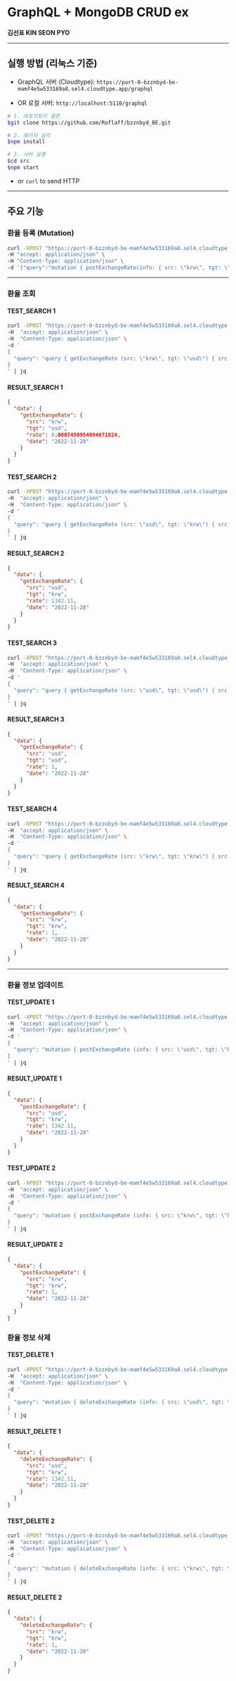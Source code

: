 # GraphQL + MongoDB CRUD ex

**김선표 KIN SEON PYO**

---

## 실행 방법 (리눅스 기준)

- GraphQL 서버 (Cloudtype):
  `https://port-0-bzznbyd-be-mamf4e5w533169a8.sel4.cloudtype.app/graphql`

- OR 로컬 서버:
  `http://localhost:5110/graphql`

```bash
# 1. 레포지토리 클론
$git clone https://github.com/Roflaff/bzznbyd_BE.git

# 2. 패키지 설치
$npm install

# 3. 서버 실행
$cd src
$npm start
```

- or <code>curl</code> to send HTTP
---

## 주요 기능

### 환율 등록 (Mutation)

```bash
curl -XPOST "https://port-0-bzznbyd-be-mamf4e5w533169a8.sel4.cloudtype.app/graphql" --silent \
-H "accept: application/json" \
-H "Content-Type: application/json" \
-d '{"query":"mutation { postExchangeRate(info: { src: \"krw\", tgt: \"usd\", rate: 1350.5, date: \"2025-05-15\" }) { src tgt rate date } }"}' | jq
```

---

### 환율 조회

#### TEST_SEARCH 1
```bash
curl -XPOST "https://port-0-bzznbyd-be-mamf4e5w533169a8.sel4.cloudtype.app/graphql" --silent \
-H  "accept: application/json" \
-H  "Content-Type: application/json" \
-d '
{ 
  "query": "query { getExchangeRate (src: \"krw\", tgt: \"usd\") { src tgt rate date } }"
}
' | jq
```

#### RESULT_SEARCH 1
```json
{
  "data": {
    "getExchangeRate": {
      "src": "krw",
      "tgt": "usd",
      "rate": 0.0007450954094671824,
      "date": "2022-11-28"
    }
  }
}
```

#### TEST_SEARCH 2
```bash
curl -XPOST "https://port-0-bzznbyd-be-mamf4e5w533169a8.sel4.cloudtype.app/graphql" --silent \
-H  "accept: application/json" \
-H  "Content-Type: application/json" \
-d '
{ 
  "query": "query { getExchangeRate (src: \"usd\", tgt: \"krw\") { src tgt rate date } }"
}
' | jq
```
#### RESULT_SEARCH 2

```json
{
  "data": {
    "getExchangeRate": {
      "src": "usd",
      "tgt": "krw",
      "rate": 1342.11,
      "date": "2022-11-28"
    }
  }
}
```

#### TEST_SEARCH 3
```bash
curl -XPOST "https://port-0-bzznbyd-be-mamf4e5w533169a8.sel4.cloudtype.app/graphql" --silent \
-H  "accept: application/json" \
-H  "Content-Type: application/json" \
-d '
{ 
  "query": "query { getExchangeRate (src: \"usd\", tgt: \"usd\") { src tgt rate date } }"
}
' | jq
```
#### RESULT_SEARCH 3

```json
{
  "data": {
    "getExchangeRate": {
      "src": "usd",
      "tgt": "usd",
      "rate": 1,
      "date": "2022-11-28"
    }
  }
}
```

#### TEST_SEARCH 4
```bash
curl -XPOST "https://port-0-bzznbyd-be-mamf4e5w533169a8.sel4.cloudtype.app/graphql" --silent \
-H  "accept: application/json" \
-H  "Content-Type: application/json" \
-d '
{ 
  "query": "query { getExchangeRate (src: \"krw\", tgt: \"krw\") { src tgt rate date } }"
}
' | jq
```
#### RESULT_SEARCH 4

```json
{
  "data": {
    "getExchangeRate": {
      "src": "krw",
      "tgt": "krw",
      "rate": 1,
      "date": "2022-11-28"
    }
  }
}
```
---
### 환율 정보 업데이트

#### TEST_UPDATE 1
```bash
curl -XPOST "https://port-0-bzznbyd-be-mamf4e5w533169a8.sel4.cloudtype.app/graphql" --silent \
-H  "accept: application/json" \
-H  "Content-Type: application/json" \
-d '
{ 
  "query": "mutation { postExchangeRate (info: { src: \"usd\", tgt: \"krw\", rate: 1342.11, date:\"2022-11-28\" }) { src tgt rate date } }"
}
' | jq
```
#### RESULT_UPDATE 1

```json
{
  "data": {
    "postExchangeRate": {
      "src": "usd",
      "tgt": "krw",
      "rate": 1342.11,
      "date": "2022-11-28"
    }
  }
}
```

#### TEST_UPDATE 2
```bash
curl -XPOST "https://port-0-bzznbyd-be-mamf4e5w533169a8.sel4.cloudtype.app/graphql" --silent \
-H  "accept: application/json" \
-H  "Content-Type: application/json" \
-d '
{ 
  "query": "mutation { postExchangeRate (info: { src: \"krw\", tgt: \"krw\", rate: 2.0, date:\"2022-11-28\" }) { src tgt rate date } }"
}
' | jq
```
#### RESULT_UPDATE 2

```json
{
  "data": {
    "postExchangeRate": {
      "src": "krw",
      "tgt": "krw",
      "rate": 1,
      "date": "2022-11-28"
    }
  }
}
```
### 환율 정보 삭제

#### TEST_DELETE 1
```bash
curl -XPOST "https://port-0-bzznbyd-be-mamf4e5w533169a8.sel4.cloudtype.app/graphql" --silent \
-H  "accept: application/json" \
-H  "Content-Type: application/json" \
-d '
{ 
  "query": "mutation { deleteExchangeRate (info: { src: \"usd\", tgt: \"krw\", date:\"2022-11-28\" }) { src tgt rate date } }"
}
' | jq
```
#### RESULT_DELETE 1

```json
{
  "data": {
    "deleteExchangeRate": {
      "src": "usd",
      "tgt": "krw",
      "rate": 1342.11,
      "date": "2022-11-28"
    }
  }
}
```

#### TEST_DELETE 2
```bash
curl -XPOST "https://port-0-bzznbyd-be-mamf4e5w533169a8.sel4.cloudtype.app/graphql" --silent \
-H  "accept: application/json" \
-H  "Content-Type: application/json" \
-d '
{ 
  "query": "mutation { deleteExchangeRate (info: { src: \"krw\", tgt: \"krw\", date:\"2022-11-28\" }) { src tgt rate date } }"
}
' | jq
```
#### RESULT_DELETE 2

```json
{
  "data": {
    "deleteExchangeRate": {
      "src": "krw",
      "tgt": "krw",
      "rate": 1,
      "date": "2022-11-28"
    }
  }
}
```
